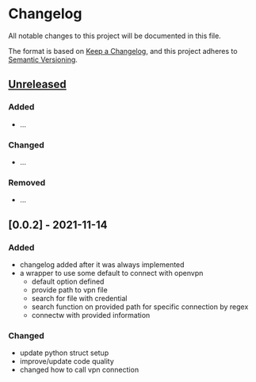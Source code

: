 # Changelog

All notable changes to this project will be documented in this file.

The format is based on [Keep a Changelog](https://keepachangelog.com/en/1.0.0/),
and this project adheres to [Semantic Versioning](https://semver.org/spec/v2.0.0.html).

## [Unreleased]

### Added

- ...

### Changed

- ...

### Removed

- ...

## [0.0.2] - 2021-11-14

### Added

- changelog added after it was always implemented
- a wrapper to use some default to connect with openvpn
  - default option defined
  - provide path to vpn file
  - search for file with credential
  - search function on provided path for specific connection by regex
  - connectw with provided information

### Changed

- update python struct setup
- improve/update code quality
- changed how to call vpn connection

[unreleased]: https://github.com/MVladislav/vm-vpn-connector/compare/v1.0.0...HEAD
[0.0.1]: https://github.com/MVladislav/vm-vpn-connector/releases/tag/v0.0.1
